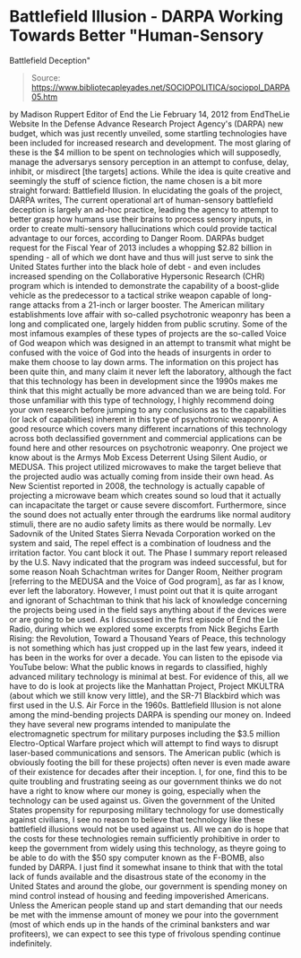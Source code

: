 # Battlefield Illusion - DARPA Working Towards Better "Human-Sensory 
Battlefield Deception"

> Source: https://www.bibliotecapleyades.net/SOCIOPOLITICA/sociopol_DARPA05.htm

by Madison Ruppert
Editor of End the Lie
February 14, 2012
from
EndTheLie Website
In the Defense Advance Research Project Agency's
(DARPA) new budget, which was just recently unveiled, some startling
technologies have been included for increased research and development.
The most glaring of these is the $4 million to be spent on technologies
which will supposedly,
manage the adversarys sensory perception in an
attempt to confuse, delay, inhibit, or misdirect [the targets] actions.
While the idea is quite creative and seemingly the stuff of science fiction,
the name chosen is a bit more straight forward: Battlefield Illusion.
In elucidating the goals of the project, DARPA writes,
The current
operational art of human-sensory battlefield deception is largely an ad-hoc
practice, leading the agency to attempt to better grasp how humans use
their brains to process sensory inputs, in order to create multi-sensory
hallucinations which could provide tactical advantage to our forces,
according to Danger Room.
DARPAs budget request for the Fiscal Year of 2013 includes a whopping $2.82
billion in spending - all of which we dont have and thus will just serve to
sink the United States further into the black hole of debt - and even
includes increased spending on the Collaborative Hypersonic Research (CHR)
program which is intended to demonstrate the capability of a boost-glide
vehicle as the predecessor to a tactical strike weapon capable of long-range
attacks from a 21-inch or larger booster.
The
American military establishments love affair with so-called
psychotronic weaponry has been a long and complicated one, largely hidden
from public scrutiny.
Some of the most infamous examples of these types of projects are the
so-called Voice of God weapon which was designed in an attempt to transmit
what might be confused with the voice of God into the heads of insurgents in
order to make them choose to lay down arms.
The information on this project has been quite thin, and many claim it never
left the laboratory, although the fact that this technology has been in
development since the 1990s makes me think that this might actually be more
advanced than we are being told.
For those unfamiliar with this type of technology, I highly recommend doing
your own research before jumping to any conclusions as to the capabilities
(or lack of capabilities) inherent in this type of psychotronic weaponry.
A good resource which covers many different incarnations of this technology
across both declassified government and commercial applications can be
found
here and other resources on
psychotronic weaponry.
One project we know about is the Armys Mob Excess Deterrent Using Silent
Audio, or
MEDUSA. This project utilized microwaves to make the target
believe that the projected audio was actually coming from inside their own
head.
As
New Scientist reported in 2008, the technology is actually capable of
projecting a microwave beam which creates sound so loud that it actually
can incapacitate the target or cause severe discomfort.
Furthermore, since the sound does not actually enter through the eardrums
like normal auditory stimuli, there are no audio safety limits as there
would be normally.
Lev Sadovnik of the United States Sierra Nevada Corporation worked on the
system and said,
The repel effect is a combination of loudness and the
irritation factor. You cant block it out.
The
Phase I summary report released by the U.S. Navy indicated that the
program was indeed successful, but for some reason Noah Schachtman
writes
for Danger Room,
Neither program [referring to the MEDUSA and the Voice of
God program], as far as I know, ever left the laboratory.
However, I must point out that it is quite arrogant and ignorant of
Schachtman to think that his lack of knowledge concerning the projects being
used in the field says anything about if the devices were or are going to be
used.
As I discussed in the first episode of End the Lie Radio, during which we
explored some excerpts from Nick Begichs Earth Rising: the Revolution,
Toward a Thousand Years of Peace, this technology is not something which
has just cropped up in the last few years, indeed it has been in the works
for over a decade.
You can listen to the episode via YouTube below:
What the public knows in regards to classified, highly advanced military
technology is minimal at best.
For evidence of this, all we have to do is
look at projects like the
Manhattan Project,
Project MKULTRA (about which we
still know very little), and
the SR-71 Blackbird
which was first used in
the U.S. Air Force in the 1960s.
Battlefield Illusion is not alone among the mind-bending projects DARPA is
spending our money on. Indeed they have several new programs intended to
manipulate the electromagnetic spectrum for military purposes including the
$3.5 million Electro-Optical Warfare project which will attempt to find
ways to disrupt laser-based communications and sensors.
The American public (which is obviously footing the bill for these projects)
often never is even made aware of their existence for decades after their
inception. I, for one, find this to be quite troubling and frustrating
seeing as our government thinks we do not have a right to know where our
money is going, especially when the technology can be used against us.
Given the government of the United States propensity for
repurposing
military technology for use domestically against civilians, I see no reason
to believe that technology like these battlefield illusions would not be
used against us.
All we can do is hope that the costs for these technologies remain
sufficiently prohibitive in order to keep the government from widely using
this technology, as theyre going to be able to do with the
$50 spy computer
known as the F-BOMB, also funded by DARPA.
I just find it somewhat insane to think that with the total lack of funds
available and the disastrous state of the economy in the United States and
around the globe, our government is spending money on mind control instead
of housing and feeding impoverished Americans.
Unless the American people stand up and start demanding that our needs be
met with the immense amount of money we pour into the government (most of
which ends up in the hands of the
criminal banksters and
war profiteers), we
can expect to see this type of frivolous spending continue indefinitely.
